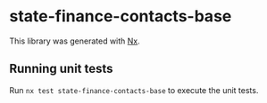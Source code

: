 # state-finance-contacts-base

This library was generated with [Nx](https://nx.dev).

## Running unit tests

Run `nx test state-finance-contacts-base` to execute the unit tests.
